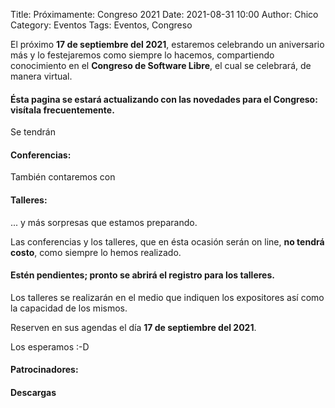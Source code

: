 Title: Próximamente: Congreso 2021
Date: 2021-08-31 10:00
Author:  Chico
Category: Eventos
Tags: Eventos, Congreso

El próximo **17 de septiembre del 2021**, estaremos celebrando un aniversario más y lo festejaremos como siempre lo hacemos, compartiendo conocimiento en el **Congreso de Software Libre**, el cual se celebrará, de manera virtual.

#### Ésta pagina se estará actualizando con las novedades para el Congreso: visítala frecuentemente.

<!-- break -->

Se tendrán

#### Conferencias:

También contaremos con

#### Talleres:

... y más sorpresas que estamos preparando.

Las conferencias y los talleres, que en ésta ocasión serán on line, **no tendrá costo**, como siempre lo hemos realizado.

#### Estén pendientes; pronto se abrirá el registro para los talleres.

Los talleres se realizarán en el medio que indiquen los expositores así como la capacidad de los mismos.

Reserven en sus agendas el día **17 de septiembre del 2021**.

Los esperamos :-D

#### Patrocinadores:

#### Descargas

